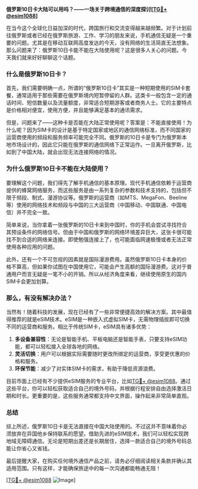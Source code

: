 **俄罗斯10日卡大陆可以用吗？——一场关于跨境通信的深度探讨[[TG💪+ @esim1088](https://t.me/s/esim1088)]**

在当今这个全球化日益加深的时代，跨国旅行和交流变得越来越频繁。对于计划前往俄罗斯或者已经在俄罗斯旅游、工作、学习的朋友来说，手机通信无疑是一个重要的问题。尤其是在移动互联网高度发达的今天，没有网络的生活简直无法想象。那么问题来了：俄罗斯10日卡能不能在大陆使用呢？这是很多人关心的问题。今天我们就来好好聊聊这个话题。

### 什么是俄罗斯10日卡？

首先，我们需要明确一点，所谓的“俄罗斯10日卡”其实是一种短期使用的SIM卡套餐，通常适用于那些需要在俄罗斯境内短暂停留的人群。这类卡一般包含一定的通话时间、短信数量以及流量额度，非常适合短期游客或者商务人士。它的主要特点是价格相对便宜，使用方便，并且能够满足基本的通讯需求。

但是，问题来了——这种卡是否能在大陆正常使用呢？答案是：不能直接使用！为什么呢？因为SIM卡的设计是基于特定国家或地区的通信网络标准，而不同国家的运营商使用的频段和服务频率可能完全不同。俄罗斯的10日卡是专门为俄罗斯本地市场设计的，因此它只能在俄罗斯的通信网络下正常运作。一旦离开俄罗斯，比如到了中国大陆，就会出现无法连接网络的情况。

### 为什么俄罗斯10日卡不能在大陆使用？

要理解这个问题，我们得先了解手机通信的基本原理。现代手机通信依赖于运营商提供的蜂窝网络服务，而这些服务是由一系列复杂的参数和技术支持的，包括但不限于频段、制式、漫游协议等。俄罗斯的运营商（如MTS、MegaFon、Beeline等）使用的网络技术和频段与中国的三大运营商（中国移动、中国联通、中国电信）并不完全一致。

简单来说，当你拿着一张俄罗斯的10日卡来到中国时，你的手机会尝试寻找符合其预设条件的网络信号。但由于中国和俄罗斯的网络环境差异巨大，这张卡很可能找不到合适的网络来连接。即使勉强连接上了，也可能面临网速极慢或者无法正常使用各种应用的问题。

此外，还有一个不可忽视的因素就是国际漫游费用。虽然俄罗斯10日卡本身的价格不算高，但如果你试图在中国使用它，可能会产生高额的国际漫游费。这对于普通用户而言无疑是一笔不小的开销。所以从经济角度来看，继续使用原生的国内SIM卡会更加划算。

### 那么，有没有解决办法？

当然有！随着科技的发展，现在已经有了一些非常便捷高效的解决方案。其中最值得推荐的就是eSIM技术。eSIM是一种嵌入式虚拟SIM卡，无需物理插拔即可切换不同的运营商和服务。相比于传统SIM卡，eSIM具有诸多优势：

1. **多设备兼容性**：无论是智能手机、平板电脑还是智能手表，只要支持eSIM功能，都可以轻松接入全球各地的网络。
2. **灵活切换**：用户可以根据实际需要随时更改所绑定的运营商，享受更优惠的价格和服务。
3. **环保节能**：减少了对实体SIM卡的需求，有助于降低资源浪费。

目前市面上已经有不少提供eSIM服务的专业平台，比如[TG💪+ @esim1088](https://t.me/s/esim1088)。通过这些平台，你可以轻松获取适合自己的境外号码，并根据行程安排自由选择激活日期和时长。更重要的是，这些服务通常都支持中文界面，操作起来非常简单直观。

### 总结

综上所述，俄罗斯10日卡是无法直接在中国大陆使用的。不过这并不意味着你必须放弃在异国他乡保持联系的愿望。借助先进的eSIM技术，我们可以轻松实现跨地域无障碍通信。无论是短期出差还是长期居住，选择一款适合自己的境外号码总能让你省心又省钱。

最后提醒大家，在购买任何境外通信产品之前，请务必仔细阅读相关条款并确认其适用范围。只有这样，才能确保旅途中的每一次沟通都能畅通无阻！

[[TG💪+ @esim1088](https://t.me/s/esim1088) ![Image](https://i.postimg.cc/4NQfJmqS/Snipaste-2025-05-13-00-14-12.png)]